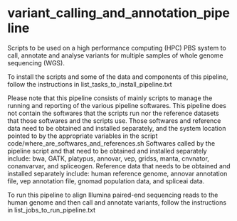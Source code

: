 # variant_calling_and_annotation_pipeline
Scripts to be used on a high performance computing (HPC) PBS system to call, annotate and analyse variants for multiple samples of whole genome sequencing (WGS).

To install the scripts and some of the data and components of this pipeline, follow the instructions in list_tasks_to_install_pipeline.txt

Please note that this pipeline consists of mainly scripts to manage the running and reporting of the various pipeline softwares.
This pipeline does not contain the softwares that the scripts run nor the reference datasets that those softwares and the scripts use.
Those softwares and reference data need to be obtained and installed separately, and the system location pointed to by the appropriate variables in the script code/where_are_softwares_and_references.sh
Softwares called by the pipeline script and that need to be obtained and installed separately include: bwa, GATK, platypus, annovar, vep, gridss, manta, cnvnator, conanvarvar, and spliceogen.
Reference data that needs to be obtained and installed separately include: human reference genome, annovar annotation file, vep annotation file, gnomad population data, and spliceai data.

To run this pipeline to align Illumina paired-end sequencing reads to the human genome and then call and annotate variants, follow the instructions in list_jobs_to_run_pipeline.txt

